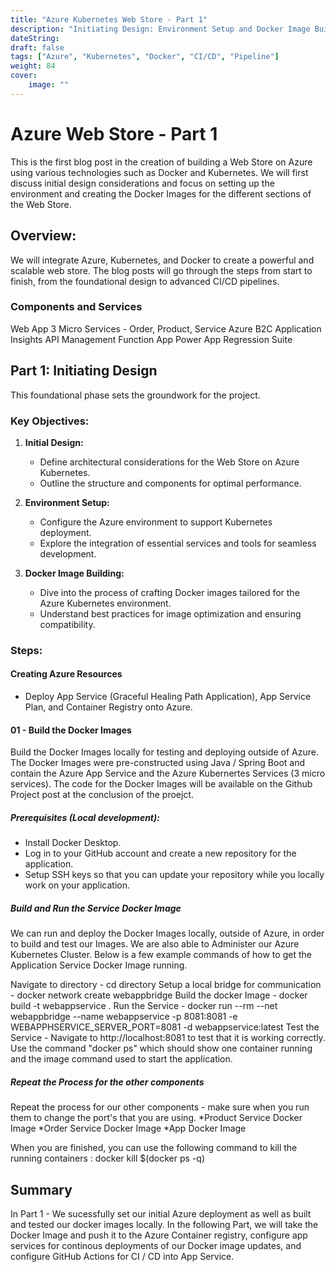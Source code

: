 ```yaml
---
title: "Azure Kubernetes Web Store - Part 1"
description: "Initiating Design: Environment Setup and Docker Image Building"
dateString: 
draft: false
tags: ["Azure", "Kubernetes", "Docker", "CI/CD", "Pipeline"]
weight: 84
cover:
    image: ""
---
```


# Azure Web Store - Part 1

This is the first blog post in the creation of building a Web Store on Azure using various technologies such as Docker and Kubernetes. We will first discuss initial design considerations and focus on setting up the environment and creating the Docker Images for the different sections of the Web Store.

## Overview:

We will integrate Azure, Kubernetes, and Docker to create a powerful and scalable web store. The blog posts will go through the steps from start to finish, from the foundational design to advanced CI/CD pipelines.

### Components and Services
 Web App
 3 Micro Services - Order, Product, Service
 Azure B2C
 Application Insights
 API Management
 Function App
 Power App
 Regression Suite

## Part 1: Initiating Design

This foundational phase sets the groundwork for the project.

### Key Objectives:

1. **Initial Design:**
   - Define architectural considerations for the Web Store on Azure Kubernetes.
   - Outline the structure and components for optimal performance.

2. **Environment Setup:**
   - Configure the Azure environment to support Kubernetes deployment.
   - Explore the integration of essential services and tools for seamless development.

3. **Docker Image Building:**
   - Dive into the process of crafting Docker images tailored for the Azure Kubernetes environment.
   - Understand best practices for image optimization and ensuring compatibility.

### Steps:

#### Creating Azure Resources

- Deploy App Service (Graceful Healing Path Application), App Service Plan, and Container Registry onto Azure.

#### 01 - Build the Docker Images

Build the Docker Images locally for testing and deploying outside of Azure.
The Docker Images were pre-constructed using Java / Spring Boot and contain the Azure App Service and the Azure Kubernertes Services (3 micro services).
The code for the Docker Images will be available on the Github Project post at the conclusion of the proejct.

##### Prerequisites (Local development):

- Install Docker Desktop.
- Log in to your GitHub account and create a new repository for the application.
- Setup SSH keys so that you can update your repository while you locally work on your application.

##### Build and Run the Service Docker Image

We can run and deploy the Docker Images locally, outside of Azure, in order to build and test our Images. We are also able to Administer our Azure Kubernetes Cluster. Below is a few example commands of how to get the Application Service Docker Image running.

Navigate to directory - cd directory
Setup a local bridge for communication - docker network create webappbridge
Build the docker Image - docker build -t webappservice .
Run the Service - docker run --rm --net webappbridge --name webappservice -p 8081:8081 -e WEBAPPHSERVICE_SERVER_PORT=8081 -d webappservice:latest
Test the Service - Navigate to http://localhost:8081 to test that it is working correctly.
Use the command "docker ps" which should show one container running and the image command used to start the application.

##### Repeat the Process for the other components
Repeat the process for our other components - make sure when you run them to change the port's that you are using.
    *Product Service Docker Image
    *Order Service Docker Image
    *App Docker Image

When you are finished, you can use the following command to kill the running containers : 
docker kill $(docker ps -q)


## Summary

In Part 1 - We sucessfully set our initial Azure deployment as well as built and tested our docker images locally. In the following Part, we will take the Docker Image and push it to the Azure Container registry, configure app services for continous deployments of our Docker image updates, and configure GitHub Actions for CI / CD into App Service.